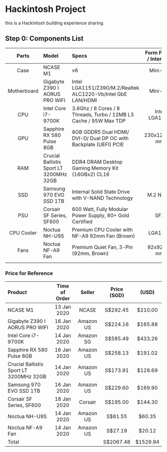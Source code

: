 # Hackintosh Project

this is a Hackintosh building experience sharing

## Step 0: Components List

| Parts | Model | Specs | Form Factor / Interface |
| :---: | :--- | :--- | :---: |
| Case | NCASE M1 | v6 | Mini-ITX |
| Motherboard | Gigabyte Z390 I AORUS PRO WIFI | Intel LGA1151/Z390/M.2/Realtek ALC1220-Vb/Intel GbE LAN/HDMI | Mini-ITX |
| CPU | Intel Core i7-9700K | 3.6Ghz / 8 Cores / 8 Threads, Turbo / 12MB L3 Cache / 95W Max TDP | Intel LGA1151 |
| GPU | Sapphire RX 580 Pulse 8GB | 8GB GDDR5 Dual HDMI/ DVI-D/ Dual DP OC with Backplate (UEFI) PCIE | 230x125x40 mm |
| RAM | Crucial Ballistix Sport LT 3200MHz 32GB | DDR4 DRAM Desktop Gaming Memory Kit (16GBx2) CL16 |  |
| SSD | Samsung 970 EVO SSD 1TB | Internal Solid State Drive with V-NAND Technology | M.2 NVMe |
| PSU | Corsair SF Series, SF600 | 600 Watt, Fully Modular Power Supply, 80+ Gold Certified | SFX |
| CPU Cooler | Noctua NH-U9S | Premium CPU Cooler with NF-A9 92mm Fan (Brown) | LGA115X |
| Fans | Noctua NF-A9 Fan | Premium Quiet Fan, 3-Pin (92mm, Brown) | 92x92x25 mm |
|  |  |



### Price for Reference
| Product | Time of Order | Seller | Price (SGD) | (USD) |
| :--- | :---: | :---: | :---: | :---: |
| NCASE M1 | 13 Jan 2020 | NCASE | S$292.45 | $210.00 |
| Gigabyte Z390 I AORUS PRO WIFI | 16 Jan 2020 | Amazon US | S$224.16 | $165.88 |
| Intel Core i7-9700K | 14 Jan 2020 | Amazon SG | S$585.49 | $433.26 |
| Sapphire RX 580 Pulse 8GB | 16 Jan 2020 | Amazon US | S$258.13 | $191.02 |
| Crucial Ballistix Sport LT 3200MHz 32GB | 14 Jan 2020 | Amazon US | S$173.91 | $128.69 |
| Samsung 970 EVO SSD 1TB | 16 Jan 2020 | Amazon US | S$229.60 | $169.90 |
| Corsair SF Series, SF600 | 18 Jan 2020 | Corsair | S$195.00 | $144.30 |
| Noctua NH-U9S | 14 Jan 2020 | Amazon US | S$81.55 | $60.35 |
| Noctua NF-A9 Fan | 14 Jan 2020 | Amazon US | S$27.19 | $20.12 |
| Total | | | S$2067.48 | $1529.94 |
